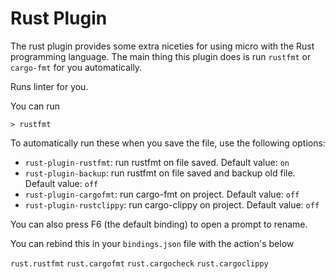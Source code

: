 # Rust Plugin

The rust plugin provides some extra niceties for using micro with
the Rust programming language. The main thing this plugin does is
run `rustfmt` or `cargo-fmt` for you automatically. 

Runs linter for you.

You can run

```
> rustfmt
```

To automatically run these when you save the file, use the following
options:

* `rust-plugin-rustfmt`: run rustfmt on file saved. Default value: `on`
* `rust-plugin-backup`: run rustfmt on file saved and backup old file. Default value: `off`
* `rust-plugin-cargofmt`: run cargo-fmt on project. Default value: `off`
* `rust-plugin-rustclippy`: run cargo-clippy on project. Default value: `off`

You can also press F6 (the default binding) to open a prompt to rename. 

You can rebind this in your `bindings.json` file with the action's below

`rust.rustfmt`
`rust.cargofmt`
`rust.cargocheck`
`rust.cargoclippy`
